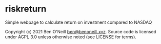 # riskreturn

Simple webpage to calculate return on investment compared to NASDAQ

Copyright (c) 2021 Ben O'Neill <ben@benoneill.xyz>. Source code is licensed under AGPL 3.0 unless otherwise noted (see LICENSE for terms).
